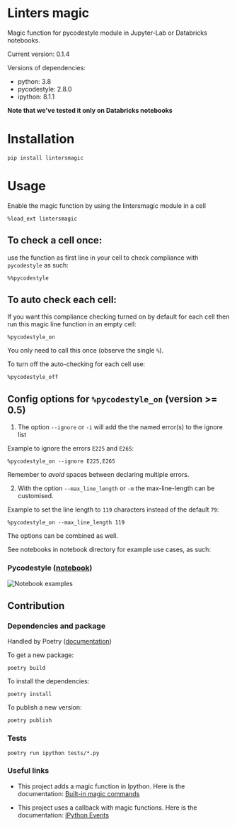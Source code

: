 # Linters magic
Magic function for pycodestyle module in Jupyter-Lab or Databricks notebooks.

Current version: 0.1.4

Versions of dependencies:
- python: 3.8
- pycodestyle: 2.8.0
- ipython: 8.1.1

**Note that we've tested it only on Databricks notebooks**

# Installation

```
pip install lintersmagic
```

# Usage
Enable the magic function by using the lintersmagic module in a cell

`%load_ext lintersmagic`

## To check a cell once:
use the function as first line in your cell to check compliance with `pycodestyle` as such:

`%%pycodestyle`

## To auto check each cell:
If you want this compliance checking turned on by default for each cell then run this magic line function in an empty cell:

`%pycodestyle_on`

You only need to call this once (observe the single `%`).

To turn off the auto-checking for each cell use:

`%pycodestyle_off`

## Config options for `%pycodestyle_on` (version >= 0.5)

1. The option `--ignore` or `-i` will add the the named error(s) to the ignore list

Example to ignore the errors `E225` and `E265`:
```
%pycodestyle_on --ignore E225,E265
``` 
Remember to _avoid_ spaces between declaring multiple errors.

2. With the option `--max_line_length` or `-m` the max-line-length can be customised.

Example to set the line length to `119` characters instead of the default `79`:

```
%pycodestyle_on --max_line_length 119
```

The options can be combined as well. 


See notebooks in notebook directory for example use cases, as such:
### Pycodestyle ([notebook](https://github.com/BedrockStreaming/lintersmagic/blob/main/notebook/examples.ipynb))
![Notebook examples](img/pycodestyle.png)

## Contribution

### Dependencies and package

Handled by Poetry ([documentation](https://python-poetry.org/))

To get a new package:

```
poetry build
```

To install the dependencies:

```
poetry install
```

To publish a new version:

```
poetry publish
```

### Tests

```
poetry run ipython tests/*.py
```

### Useful links

- This project adds a magic function in Ipython. Here is the documentation:
  [Built-in magic commands](https://ipython.readthedocs.io/en/stable/interactive/magics.html)

- This project uses a callback with magic functions. Here is the documentation:
  [IPython Events](https://ipython.readthedocs.io/en/stable/config/callbacks.html)
